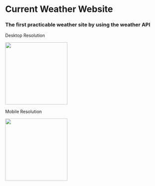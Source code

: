 # Current Weather Website

### The first practicable weather site by using the weather API
Desktop Resolution

<img src="https://www.fstyle67.com/Fstyle67/m14_img/01.png" height="200px">

Mobile Resolution

<img src="https://www.fstyle67.com/Fstyle67/m14_img/02.png" height="200px">



